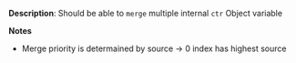 __Description__: Should be able to `merge` multiple internal `ctr` Object variable


__Notes__

- Merge priority is determained by source -> 0 index has highest source
